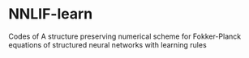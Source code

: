 # NNLIF-learn
Codes of A structure preserving numerical scheme for Fokker-Planck equations of structured neural networks with learning rules

